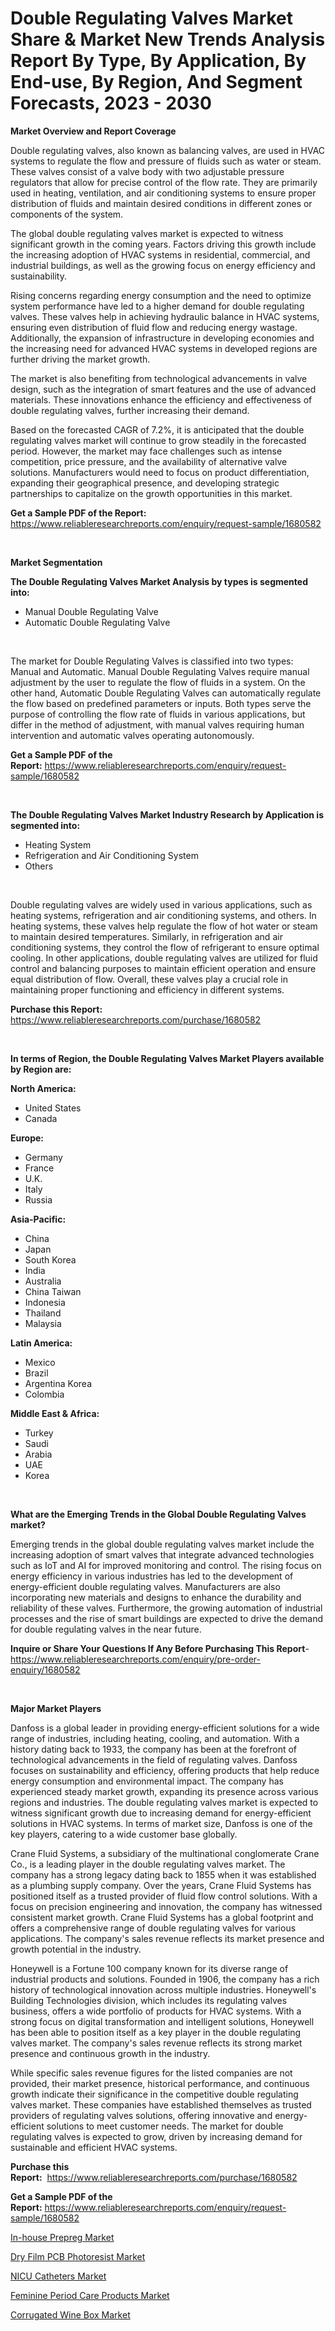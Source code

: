 <p><h1>Double Regulating Valves Market Share & Market New Trends Analysis Report By Type, By Application, By End-use, By Region, And Segment Forecasts, 2023 - 2030</h1></p><p><strong>Market Overview and Report Coverage</strong></p>
<p><p>Double regulating valves, also known as balancing valves, are used in HVAC systems to regulate the flow and pressure of fluids such as water or steam. These valves consist of a valve body with two adjustable pressure regulators that allow for precise control of the flow rate. They are primarily used in heating, ventilation, and air conditioning systems to ensure proper distribution of fluids and maintain desired conditions in different zones or components of the system.</p><p>The global double regulating valves market is expected to witness significant growth in the coming years. Factors driving this growth include the increasing adoption of HVAC systems in residential, commercial, and industrial buildings, as well as the growing focus on energy efficiency and sustainability. </p><p>Rising concerns regarding energy consumption and the need to optimize system performance have led to a higher demand for double regulating valves. These valves help in achieving hydraulic balance in HVAC systems, ensuring even distribution of fluid flow and reducing energy wastage. Additionally, the expansion of infrastructure in developing economies and the increasing need for advanced HVAC systems in developed regions are further driving the market growth.</p><p>The market is also benefiting from technological advancements in valve design, such as the integration of smart features and the use of advanced materials. These innovations enhance the efficiency and effectiveness of double regulating valves, further increasing their demand. </p><p>Based on the forecasted CAGR of 7.2%, it is anticipated that the double regulating valves market will continue to grow steadily in the forecasted period. However, the market may face challenges such as intense competition, price pressure, and the availability of alternative valve solutions. Manufacturers would need to focus on product differentiation, expanding their geographical presence, and developing strategic partnerships to capitalize on the growth opportunities in this market.</p></p>
<p><strong>Get a Sample PDF of the Report:</strong> <a href="https://www.reliableresearchreports.com/enquiry/request-sample/1680582">https://www.reliableresearchreports.com/enquiry/request-sample/1680582</a></p>
<p>&nbsp;</p>
<p><strong>Market Segmentation</strong></p>
<p><strong>The Double Regulating Valves Market Analysis by types is segmented into:</strong></p>
<p><ul><li>Manual Double Regulating Valve</li><li>Automatic Double Regulating Valve</li></ul></p>
<p>&nbsp;</p>
<p><p>The market for Double Regulating Valves is classified into two types: Manual and Automatic. Manual Double Regulating Valves require manual adjustment by the user to regulate the flow of fluids in a system. On the other hand, Automatic Double Regulating Valves can automatically regulate the flow based on predefined parameters or inputs. Both types serve the purpose of controlling the flow rate of fluids in various applications, but differ in the method of adjustment, with manual valves requiring human intervention and automatic valves operating autonomously.</p></p>
<p><strong>Get a Sample PDF of the Report:</strong>&nbsp;<a href="https://www.reliableresearchreports.com/enquiry/request-sample/1680582">https://www.reliableresearchreports.com/enquiry/request-sample/1680582</a></p>
<p>&nbsp;</p>
<p><strong>The Double Regulating Valves Market Industry Research by Application is segmented into:</strong></p>
<p><ul><li>Heating System</li><li>Refrigeration and Air Conditioning System</li><li>Others</li></ul></p>
<p>&nbsp;</p>
<p><p>Double regulating valves are widely used in various applications, such as heating systems, refrigeration and air conditioning systems, and others. In heating systems, these valves help regulate the flow of hot water or steam to maintain desired temperatures. Similarly, in refrigeration and air conditioning systems, they control the flow of refrigerant to ensure optimal cooling. In other applications, double regulating valves are utilized for fluid control and balancing purposes to maintain efficient operation and ensure equal distribution of flow. Overall, these valves play a crucial role in maintaining proper functioning and efficiency in different systems.</p></p>
<p><strong>Purchase this Report:</strong>&nbsp; <a href="https://www.reliableresearchreports.com/purchase/1680582">https://www.reliableresearchreports.com/purchase/1680582</a></p>
<p>&nbsp;</p>
<p><strong>In terms of Region, the Double Regulating Valves Market Players available by Region are:</strong></p>
<p>
    <p> <strong> North America: </strong>
        <ul>
            <li>United States</li>
            <li>Canada</li>
        </ul>
        </p> 
    <p> <strong> Europe: </strong>
        <ul>
            <li>Germany</li>
            <li>France</li>
            <li>U.K.</li>
            <li>Italy</li>
            <li>Russia</li>
        </ul>
        </p> 
    <p> <strong> Asia-Pacific: </strong>
        <ul>
            <li>China</li>
            <li>Japan</li>
            <li>South Korea</li>
            <li>India</li>
            <li>Australia</li>
            <li>China Taiwan</li>
            <li>Indonesia</li>
            <li>Thailand</li>
            <li>Malaysia</li>
        </ul>
        </p> 
    <p> <strong> Latin America: </strong>
        <ul>
            <li>Mexico</li>
            <li>Brazil</li>
            <li>Argentina Korea</li>
            <li>Colombia</li>
        </ul>
        </p> 
    <p> <strong> Middle East & Africa: </strong>
        <ul>
            <li>Turkey</li>
            <li>Saudi</li>
            <li>Arabia</li>
            <li>UAE</li>
            <li>Korea</li>
        </ul>
    </p>
    </p>
<p>&nbsp;</p>
<p><strong>What are the Emerging Trends in the Global Double Regulating Valves market?</strong></p>
<p><p>Emerging trends in the global double regulating valves market include the increasing adoption of smart valves that integrate advanced technologies such as IoT and AI for improved monitoring and control. The rising focus on energy efficiency in various industries has led to the development of energy-efficient double regulating valves. Manufacturers are also incorporating new materials and designs to enhance the durability and reliability of these valves. Furthermore, the growing automation of industrial processes and the rise of smart buildings are expected to drive the demand for double regulating valves in the near future.</p></p>
<p><strong>Inquire or Share Your Questions If Any Before Purchasing This Report</strong>- <a href="https://www.reliableresearchreports.com/enquiry/pre-order-enquiry/1680582">https://www.reliableresearchreports.com/enquiry/pre-order-enquiry/1680582</a></p>
<p>&nbsp;</p>
<p><strong>Major Market Players</strong></p>
<p><p>Danfoss is a global leader in providing energy-efficient solutions for a wide range of industries, including heating, cooling, and automation. With a history dating back to 1933, the company has been at the forefront of technological advancements in the field of regulating valves. Danfoss focuses on sustainability and efficiency, offering products that help reduce energy consumption and environmental impact. The company has experienced steady market growth, expanding its presence across various regions and industries. The double regulating valves market is expected to witness significant growth due to increasing demand for energy-efficient solutions in HVAC systems. In terms of market size, Danfoss is one of the key players, catering to a wide customer base globally.</p><p>Crane Fluid Systems, a subsidiary of the multinational conglomerate Crane Co., is a leading player in the double regulating valves market. The company has a strong legacy dating back to 1855 when it was established as a plumbing supply company. Over the years, Crane Fluid Systems has positioned itself as a trusted provider of fluid flow control solutions. With a focus on precision engineering and innovation, the company has witnessed consistent market growth. Crane Fluid Systems has a global footprint and offers a comprehensive range of double regulating valves for various applications. The company's sales revenue reflects its market presence and growth potential in the industry.</p><p>Honeywell is a Fortune 100 company known for its diverse range of industrial products and solutions. Founded in 1906, the company has a rich history of technological innovation across multiple industries. Honeywell's Building Technologies division, which includes its regulating valves business, offers a wide portfolio of products for HVAC systems. With a strong focus on digital transformation and intelligent solutions, Honeywell has been able to position itself as a key player in the double regulating valves market. The company's sales revenue reflects its strong market presence and continuous growth in the industry.</p><p>While specific sales revenue figures for the listed companies are not provided, their market presence, historical performance, and continuous growth indicate their significance in the competitive double regulating valves market. These companies have established themselves as trusted providers of regulating valves solutions, offering innovative and energy-efficient solutions to meet customer needs. The market for double regulating valves is expected to grow, driven by increasing demand for sustainable and efficient HVAC systems.</p></p>
<p><strong>Purchase this Report:</strong>&nbsp;&nbsp;<a href="https://www.reliableresearchreports.com/purchase/1680582">https://www.reliableresearchreports.com/purchase/1680582</a></p>
<p></p>
<p><strong>Get a Sample PDF of the Report:</strong>&nbsp;<a href="https://www.reliableresearchreports.com/enquiry/request-sample/1680582">https://www.reliableresearchreports.com/enquiry/request-sample/1680582</a></p>
<p><p><a href="https://www.linkedin.com/pulse/in-house-prepreg-market-size-share-amp-trends-analysis/">In-house Prepreg Market</a></p><p><a href="https://www.linkedin.com/pulse/dry-film-pcb-photoresist-market-size-growth-forecast-from/">Dry Film PCB Photoresist Market</a></p><p><a href="https://medium.com/@angelaarnold1941/nicu-catheters-market-size-cagr-trends-2024-2030-db8746e62d59">NICU Catheters Market</a></p><p><a href="https://www.linkedin.com/pulse/feminine-period-care-products-market-size-growth-forecast/">Feminine Period Care Products Market</a></p><p><a href="https://medium.com/@kcekkboop72786/corrugated-wine-box-nbsp-market-focuses-on-market-share-size-and-projected-forecast-till-2030-4a12467b28e1">Corrugated Wine Box Market</a></p></p>